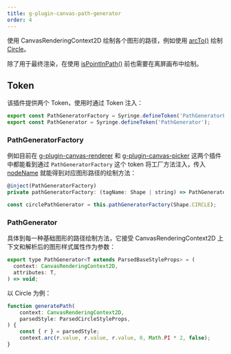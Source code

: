 ```yaml
---
title: g-plugin-canvas-path-generator
order: 4
---
```


使用 CanvasRenderingContext2D 绘制各个图形的路径，例如使用 [arcTo()](https://developer.mozilla.org/zh-CN/docs/Web/API/CanvasRenderingContext2D/arcTo) 绘制 [Circle](/zh/docs/api/basic/circle)。

除了用于最终渲染，在使用 [isPointInPath()](https://developer.mozilla.org/zh-CN/docs/Web/API/CanvasRenderingContext2D/isPointInPath) 前也需要在离屏画布中绘制。

## Token

该插件提供两个 Token，使用时通过 Token 注入：

```js
export const PathGeneratorFactory = Syringe.defineToken('PathGeneratorFactory');
export const PathGenerator = Syringe.defineToken('PathGenerator');
```

### PathGeneratorFactory

例如目前在 [g-plugin-canvas-renderer](/zh/docs/plugins/canvas-renderer) 和 [g-plugin-canvas-picker](/zh/docs/plugins/canvas-picker) 这两个插件中都能看到通过 `PathGeneratorFactory` 这个 token 将工厂方法注入，传入 [nodeName](/zh/docs/api/builtin-objects/node#nodename) 就能得到对应图形路径的绘制方法：

```js
@inject(PathGeneratorFactory)
private pathGeneratorFactory: (tagName: Shape | string) => PathGenerator<any>;

const circlePathGenerator = this.pathGeneratorFactory(Shape.CIRCLE);
```

### PathGenerator

具体到每一种基础图形的路径绘制方法，它接受 CanvasRenderingContext2D 上下文和解析后的图形样式属性作为参数：

```js
export type PathGenerator<T extends ParsedBaseStyleProps> = (
  context: CanvasRenderingContext2D,
  attributes: T,
) => void;
```

以 Circle 为例：

```js
function generatePath(
    context: CanvasRenderingContext2D,
    parsedStyle: ParsedCircleStyleProps,
) {
    const { r } = parsedStyle;
    context.arc(r.value, r.value, r.value, 0, Math.PI * 2, false);
}
```
